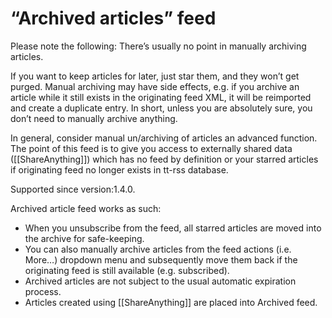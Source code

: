“Archived articles” feed
========================

Please note the following: There’s usually no point in manually
archiving articles.

If you want to keep articles for later, just star them, and they won’t
get purged. Manual archiving may have side effects, e.g. if you archive
an article while it still exists in the originating feed XML, it will be
reimported and create a duplicate entry. In short, unless you are
absolutely sure, you don’t need to manually archive anything.

In general, consider manual un/archiving of articles an advanced
function. The point of this feed is to give you access to externally
shared data ([[ShareAnything]]) which has no feed by definition or your
starred articles if originating feed no longer exists in tt-rss
database.

Supported since version:1.4.0.

Archived article feed works as such:

-   When you unsubscribe from the feed, all starred articles are moved
    into the archive for safe-keeping.
-   You can also manually archive articles from the feed actions (i.e.
    More…) dropdown menu and subsequently move them back if the
    originating feed is still available (e.g. subscribed).
-   Archived articles are not subject to the usual automatic expiration
    process.
-   Articles created using [[ShareAnything]] are placed into Archived
    feed.
